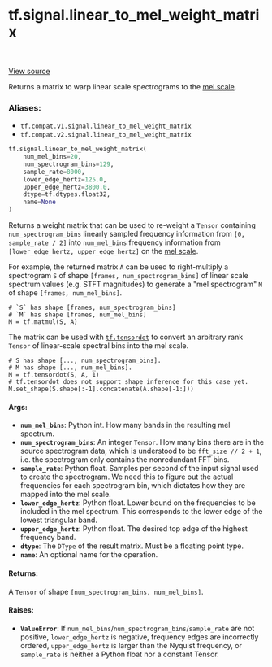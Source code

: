 <div itemscope itemtype="http://developers.google.com/ReferenceObject">
<meta itemprop="name" content="tf.signal.linear_to_mel_weight_matrix" />
<meta itemprop="path" content="Stable" />
</div>

# tf.signal.linear_to_mel_weight_matrix

<!-- Insert buttons -->

<table class="tfo-notebook-buttons tfo-api" align="left">
</table>

<a target="_blank" href="/code/stable/tensorflow/python/ops/signal/mel_ops.py">View source</a>



<!-- Start diff -->
Returns a matrix to warp linear scale spectrograms to the [mel scale][mel].

### Aliases:

* `tf.compat.v1.signal.linear_to_mel_weight_matrix`
* `tf.compat.v2.signal.linear_to_mel_weight_matrix`


``` python
tf.signal.linear_to_mel_weight_matrix(
    num_mel_bins=20,
    num_spectrogram_bins=129,
    sample_rate=8000,
    lower_edge_hertz=125.0,
    upper_edge_hertz=3800.0,
    dtype=tf.dtypes.float32,
    name=None
)
```



<!-- Placeholder for "Used in" -->

Returns a weight matrix that can be used to re-weight a `Tensor` containing
`num_spectrogram_bins` linearly sampled frequency information from
`[0, sample_rate / 2]` into `num_mel_bins` frequency information from
`[lower_edge_hertz, upper_edge_hertz]` on the [mel scale][mel].

For example, the returned matrix `A` can be used to right-multiply a
spectrogram `S` of shape `[frames, num_spectrogram_bins]` of linear
scale spectrum values (e.g. STFT magnitudes) to generate a "mel spectrogram"
`M` of shape `[frames, num_mel_bins]`.

    # `S` has shape [frames, num_spectrogram_bins]
    # `M` has shape [frames, num_mel_bins]
    M = tf.matmul(S, A)

The matrix can be used with <a href="../../tf/tensordot.md"><code>tf.tensordot</code></a> to convert an arbitrary rank
`Tensor` of linear-scale spectral bins into the mel scale.

    # S has shape [..., num_spectrogram_bins].
    # M has shape [..., num_mel_bins].
    M = tf.tensordot(S, A, 1)
    # tf.tensordot does not support shape inference for this case yet.
    M.set_shape(S.shape[:-1].concatenate(A.shape[-1:]))

#### Args:


* <b>`num_mel_bins`</b>: Python int. How many bands in the resulting mel spectrum.
* <b>`num_spectrogram_bins`</b>: An integer `Tensor`. How many bins there are in the
  source spectrogram data, which is understood to be `fft_size // 2 + 1`,
  i.e. the spectrogram only contains the nonredundant FFT bins.
* <b>`sample_rate`</b>: Python float. Samples per second of the input signal used to
  create the spectrogram. We need this to figure out the actual frequencies
  for each spectrogram bin, which dictates how they are mapped into the mel
  scale.
* <b>`lower_edge_hertz`</b>: Python float. Lower bound on the frequencies to be
  included in the mel spectrum. This corresponds to the lower edge of the
  lowest triangular band.
* <b>`upper_edge_hertz`</b>: Python float. The desired top edge of the highest
  frequency band.
* <b>`dtype`</b>: The `DType` of the result matrix. Must be a floating point type.
* <b>`name`</b>: An optional name for the operation.


#### Returns:

A `Tensor` of shape `[num_spectrogram_bins, num_mel_bins]`.



#### Raises:


* <b>`ValueError`</b>: If `num_mel_bins`/`num_spectrogram_bins`/`sample_rate` are not
  positive, `lower_edge_hertz` is negative, frequency edges are incorrectly
  ordered, `upper_edge_hertz` is larger than the Nyquist frequency, or
  `sample_rate` is neither a Python float nor a constant Tensor.

[mel]: https://en.wikipedia.org/wiki/Mel_scale